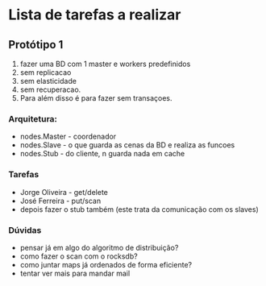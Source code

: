 # Lista de tarefas a realizar
## Protótipo 1

1. fazer uma BD com 1 master e workers predefinidos
2. sem replicacao
3. sem elasticidade
4. sem recuperacao.
5. Para além disso é para fazer sem transaçoes.

### Arquitetura:

* nodes.Master - coordenador
* nodes.Slave - o que guarda as cenas da BD e realiza as funcoes
* nodes.Stub - do cliente, n guarda nada em cache


### Tarefas

* Jorge Oliveira - get/delete
* José Ferreira - put/scan
* depois fazer o stub também (este trata da comunicação com os slaves)

### Dúvidas

* pensar já em algo do algoritmo de distribuição?
* como fazer o scan com o rocksdb?
* como juntar maps já ordenados de forma eficiente?
* tentar ver mais para mandar mail

